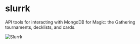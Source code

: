 # slurrk
API tools for interacting with MongoDB for Magic: the Gathering tournaments, decklists, and cards.

![Slurrk](https://cards.scryfall.io/large/front/4/d/4da14a82-0c33-4319-9af5-390013ccbe19.jpg?1608910923)
